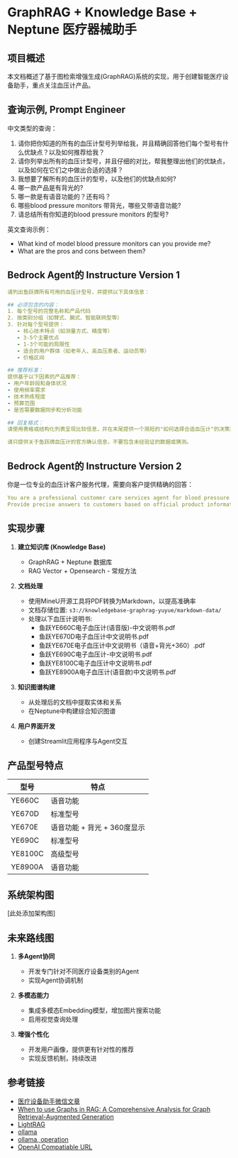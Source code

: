 # GraphRAG + Knowledge Base + Neptune 医疗器械助手

## 项目概述
本文档概述了基于图检索增强生成(GraphRAG)系统的实现，用于创建智能医疗设备助手，重点关注血压计产品。

## 查询示例, Prompt Engineer

中文类型的查询：

1. 请你把你知道的所有的血压计型号列举给我，并且精确回答他们每个型号有什么优缺点？以及如何推荐给我？ 
2. 请你列举出所有的血压计型号，并且仔细的对比，帮我整理出他们的优缺点，以及如何在它们之中做出合适的选择？
3. 我想要了解所有的血压计的型号，以及他们的优缺点如何? 
4. 哪一款产品是有背光的?
5. 哪一款是有语音功能的？还有吗？
6. 哪些blood pressure monitors 带背光，哪些又带语音功能?
7. 请总结所有你知道的blood pressure monitors 的型号?

英文查询示例：
* What kind of model blood pressure monitors can you provide me?
* What are the pros and cons between them?

## Bedrock Agent的 Instructure Version 1

```yaml
请列出鱼跃牌所有可用的血压计型号，并提供以下具体信息：

## 必须包含的内容：
1. 每个型号的完整名称和产品代码
2. 按类别分组（如臂式、腕式、智能联网型等）
3. 针对每个型号提供：
   - 核心技术特点（如测量方式、精度等）
   - 3-5个主要优点
   - 1-3个可能的局限性
   - 适合的用户群体（如老年人、高血压患者、运动员等）
   - 价格区间

## 推荐标准：
提供基于以下因素的产品推荐：
- 用户年龄段和身体状况
- 使用频率需求
- 技术熟练程度
- 预算范围
- 是否需要数据同步和分析功能

## 回复格式：
请使用表格或结构化列表呈现比较信息，并在末尾提供一个简短的"如何选择合适血压计"的决策指南。

请只提供关于鱼跃牌血压计的官方确认信息，不要包含未经验证的数据或猜测。
```

## Bedrock Agent的 Instructure Version 2

你是一位专业的血压计客户服务代理，需要向客户提供精确的回答：

```yaml
You are a professional customer care services agent for blood pressure monitors. 
Provide precise answers to customers based on official product information.
```

## 实现步骤

1. **建立知识库 (Knowledge Base)**
   * GraphRAG + Neptune 数据库
   * RAG Vector + Opensearch - 常规方法

2. **文档处理**
   * 使用MineU开源工具将PDF转换为Markdown，以提高准确率
   * 文档存储位置: `s3://knowledgebase-graphrag-yuyue/markdown-data/`
   * 处理以下血压计说明书:
     - 鱼跃YE660C电子血压计(语音版)-中文说明书.pdf
     - 鱼跃YE670D电子血压计中文说明书.pdf
     - 鱼跃YE670E电子血压计中文说明书（语音+背光+360）.pdf
     - 鱼跃YE690C电子血压计-中文说明书.pdf
     - 鱼跃YE8100C电子血压计中文说明书.pdf
     - 鱼跃YE8900A电子血压计(语音款)中文说明书.pdf

3. **知识图谱构建**
   * 从处理后的文档中提取实体和关系
   * 在Neptune中构建综合知识图谱

4. **用户界面开发**
   * 创建Streamlit应用程序与Agent交互

## 产品型号特点

| 型号 | 特点 |
|------|------|
| YE660C | 语音功能 |
| YE670D | 标准型号 |
| YE670E | 语音功能 + 背光 + 360度显示 |
| YE690C | 标准型号 |
| YE8100C | 高级型号 |
| YE8900A | 语音功能 |

## 系统架构图

[此处添加架构图]

## 未来路线图

1. **多Agent协同**
   * 开发专门针对不同医疗设备类别的Agent
   * 实现Agent协调机制

2. **多模态能力**
   * 集成多模态Embedding模型，增加图片搜索功能
   * 启用视觉查询处理

3. **增强个性化**
   * 开发用户画像，提供更有针对性的推荐
   * 实现反馈机制，持续改进

## 参考链接

- [医疗设备助手微信文章](https://mp.weixin.qq.com/s/z7VxAGueILkJ1ptMKWTzOA)
- [When to use Graphs in RAG: A Comprehensive Analysis for Graph Retrieval-Augmented Generation](https://arxiv.org/pdf/2506.05690)
- [LightRAG](https://github.com/HKUDS/LightRAG)
- [ollama](https://github.com/ollama/ollama)
- [ollama, operation](https://translucentcomputing.github.io/kubert-assistant-lite/ollama.html)
- [OpenAI Compatiable URL](https://github.com/aws-samples/bedrock-access-gateway )

